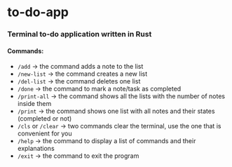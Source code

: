 # to-do-app

### Terminal to-do application written in Rust

#### Commands:

- `/add` -> the command adds a note to the list
- `/new-list` -> the command creates a new list
- `/del-list` -> the command deletes one list
- `/done` -> the command to mark a note/task as completed
- `/print-all` -> the command shows all the lists with the number of notes inside them
- `/print` -> the command shows one list with all notes and their states (completed or not)
- `/cls` or `/clear` -> two commands clear the terminal, use the one that is convenient for you
- `/help` -> the command to display a list of commands and their explanations
- `/exit` -> the command to exit the program